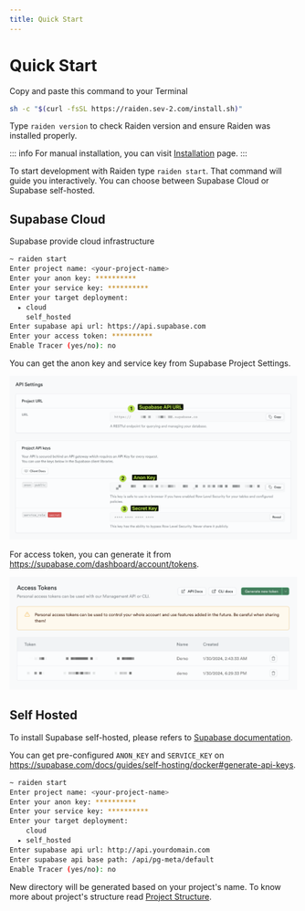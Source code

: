 ```yaml
---
title: Quick Start
---
```


# Quick Start

Copy and paste this command to your Terminal

```sh
sh -c "$(curl -fsSL https://raiden.sev-2.com/install.sh)"
```

Type `raiden version` to check Raiden version and ensure Raiden was installed properly.

::: info
For manual installation, you can visit [Installation](/docs/installation) page.
:::

To start development with Raiden type `raiden start`.
That command will guide you interactively. You can choose between Supabase Cloud or Supabase self-hosted.

## Supabase Cloud

Supabase provide cloud infrastructure

```sh
~ raiden start
Enter project name: <your-project-name>
Enter your anon key: **********
Enter your service key: **********
Enter your target deployment:
  ▸ cloud
    self_hosted
Enter supabase api url: https://api.supabase.com
Enter your access token: **********
Enable Tracer (yes/no): no
```
You can get the anon key and service key from Supabase Project Settings.

[![qwe](/supabase-api-settings.png)](/supabase-api-settings.png)

For access token, you can generate it from https://supabase.com/dashboard/account/tokens.

[![qwe](/supabase-access-token.png)](/supabase-access-token.png)

## Self Hosted

To install Supabase self-hosted, please refers to [Supabase documentation](https://supabase.com/docs/guides/self-hosting).

You can get pre-configured `ANON_KEY` and `SERVICE_KEY` on https://supabase.com/docs/guides/self-hosting/docker#generate-api-keys.

```sh
~ raiden start
Enter project name: <your-project-name>
Enter your anon key: **********
Enter your service key: **********
Enter your target deployment:
    cloud
  ▸ self_hosted
Enter supabase api url: http://api.yourdomain.com
Enter supabase api base path: /api/pg-meta/default
Enable Tracer (yes/no): no
```

New directory will be generated based on your project's name.
To know more about project's structure read [Project Structure](/docs/structure).
